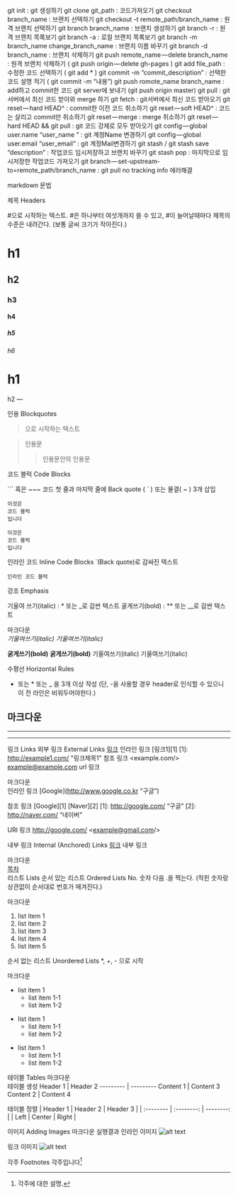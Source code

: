 git init : git 생성하기
git clone git_path : 코드가져오기
git checkout branch_name : 브랜치 선택하기
git checkout -t remote_path/branch_name : 원격 브랜치 선택하기
git branch branch_name : 브랜치 생성하기
git branch -r : 원격 브랜치 목록보기
git branch -a : 로컬 브랜치 목록보기
git branch -m branch_name change_branch_name : 브랜치 이름 바꾸기
git branch -d branch_name : 브랜치 삭제하기
git push remote_name — delete branch_name : 원격 브랜치 삭제하기 ( git push origin — delete gh-pages )
git add file_path : 수정한 코드 선택하기 ( git add * )
git commit -m “commit_description” : 선택한 코드 설명 적기 ( git commit -m “내용”)
git push romote_name branch_name : add하고 commit한 코드 git server에 보내기 (git push origin master)
git pull : git서버에서 최신 코드 받아와 merge 하기
git fetch : git서버에서 최신 코드 받아오기
git reset — hard HEAD^ : commit한 이전 코드 취소하기
git reset — soft HEAD^ : 코드는 살리고 commit만 취소하기
git reset — merge : merge 취소하기
git reset — hard HEAD && git pull : git 코드 강제로 모두 받아오기
git config — global user.name “user_name ” : git 계정Name 변경하기
git config — global user.email “user_email” : git 계정Mail변경하기
git stash / git stash save “description” : 작업코드 임시저장하고 브랜치 바꾸기
git stash pop : 마지막으로 임시저장한 작업코드 가져오기
git branch — set-upstream-to=remote_path/branch_name : git pull no tracking info 에러해결


markdown 문법

제목 Headers

#으로 시작하는 텍스트.
#은 하나부터 여섯개까지 쓸 수 있고, #이 늘어날때마다 제목의 수준은 내려간다.
(보통 글씨 크기가 작아진다.)



# h1
## h2
### h3
#### h4
##### h5
###### h6

h1
===

h2
—

인용 Blockquotes

>으로 시작하는 텍스트

> 인용문	
>> 인용문안의 인용문

코드 블럭 Code Blocks

``` 혹은 ~~~ 코드 첫 줄과 마지막 줄에 Back quote ( ` ) 또는 물결( ~ ) 3개 삽입


```
이것은
코드 블럭
입니다
```

~~~
이것은 
코드 블럭
입니다
~~~

인라인 코드 Inline Code Blocks
`(Back quote)로 감싸진 텍스트

`인라인 코드 블럭`

강조 Emphasis

기울여 쓰기(italic) : * 또는 _로 감싼 텍스트
굴게쓰기(bold) : ** 또는 __로 감싼 텍스트

마크다운	
*기울여쓰기(italic)*
_기울여쓰기(italic)_

**굵게쓰기(bold)**
__굵게쓰기(bold)__	기울여쓰기(italic)
기울여쓰기(italic)


수평선 Horizontal Rules

- 또는 * 또는 _ 을 3개 이상 작성
(단, -을 사용할 경우 header로 인식할 수 있으니 이 전 라인은 비워두어야한다.)

마크다운
---	
***	
___	

링크 Links
외부 링크 External Links
[링크](http://example.com "링크 제목") 인라인 링크
[링크1][1] [1]: http://example1.com/ "링크제목1" 참조 링크
<example.com/> <example@example.com> url 링크

마크다운	
인라인 링크
[Google](http://www.google.co.kr “구글”)


참조 링크 
[Google][1]
[Naver][2]
[1]: http://google.com/ “구글”
[2]: http://naver.com/ “네이버”	

URl 링크
<http://google.com/>
<example@gmail.com/>	

내부 링크 Internal (Anchored) Links
[링크](#id) 내부 링크

마크다운	
[목차](#index)	
리스트 Lists
순서 있는 리스트 Ordered Lists
No. 숫자 다음 .을 찍는다. (적힌 숫자랑 상관없이 순서대로 번호가 매겨진다.)

마크다운	
1. list item 1
1. list item 2
2. list item 3
0. list item 4
3. list item 5	

순서 없는 리스트 Unordered Lists
*, +, - 으로 시작

마크다운	
* list item 1
    * list item 1-1
    * list item 1-2

+ list item 1
    + list item 1-1
    + list item 1-2

- list item 1
    - list item 1-1
    - list item 1-2

테이블 Tables
마크다운	
테이블 생성
Header 1 | Header 2
--------- | ---------
Content 1 | Content 3
Content 2 | Content 4	

테이블 정렬
| Header 1 | Header 2 | Header 3 |
| :-------- | :--------: | --------: |
| Left | Center | Right |	

이미지 Adding Images
마크다운	실행결과
인라인 이미지
![alt text](/test.png )

링크 이미지
![alt text](image_URL)


각주 Footnotes
각주입니다[^id]
[^id]: 각주에 대한 설명.



